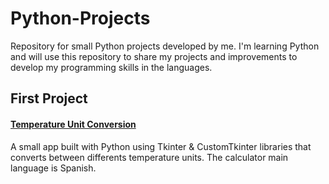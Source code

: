 # Python-Projects
Repository for small Python projects developed by me.
I'm learning Python and will use this repository to share my projects and improvements to develop my programming skills in the languages.

## First Project
#### [Temperature Unit Conversion](https://github.com/gonabur/Python-Projects/tree/main/Temperature%20Unit%20Conversion)
A small app built with Python using Tkinter & CustomTkinter libraries that converts between differents temperature units. The calculator main language is Spanish.
